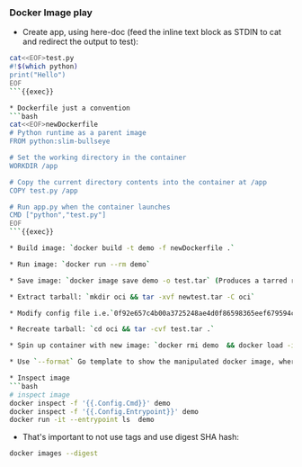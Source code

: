 
### Docker Image play


* Create app, using here-doc (feed the inline text block as STDIN to cat and redirect the output to test):

```bash
cat<<EOF>test.py
#!$(which python)
print("Hello")
EOF
```{{exec}}

* Dockerfile just a convention 
```bash
cat<<EOF>newDockerfile
# Python runtime as a parent image
FROM python:slim-bullseye

# Set the working directory in the container
WORKDIR /app

# Copy the current directory contents into the container at /app
COPY test.py /app

# Run app.py when the container launches
CMD ["python","test.py"]
EOF
```{{exec}}

* Build image: `docker build -t demo -f newDockerfile .`

* Run image: `docker run --rm demo`

* Save image: `docker image save demo -o test.tar` (Produces a tarred repository to the standard output stream. Contains all parent layers, and all tags + versions, or specified repo:tag)

* Extract tarball: `mkdir oci && tar -xvf newtest.tar -C oci`

* Modify config file i.e.`0f92e657c4b00a3725248ae4d0f86598365eef679594c792a6093f5c4f06310a.json` (DO MAGIC HERE: CMD and Created)

* Recreate tarball: `cd oci && tar -cvf test.tar .`

* Spin up container with new image: `docker rmi demo  && docker load -i newtest.tar` and then `docker run`

* Use `--format` Go template to show the manipulated docker image, where  `.CreatedSince` is the elapsed time since the image was created and `.CreatedAt` is the time when the image was created:  `docker images --format "{{.Repository}}:{{.Tag}} {{.CreatedSince}} --> {{.CreatedAt}}"`

* Inspect image
```bash
# inspect image
docker inspect -f '{{.Config.Cmd}}' demo
docker inspect -f '{{.Config.Entrypoint}}' demo
docker run -it --entrypoint ls  demo
```

* That's important to not use tags and use digest SHA hash:

```bash
docker images --digest
```